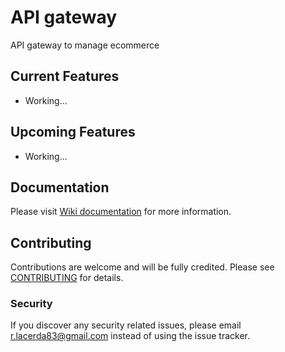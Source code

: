 # API gateway
API gateway to manage ecommerce

## Current Features  
- Working...

## Upcoming Features
- Working...

## Documentation
Please visit [Wiki documentation](https://github.com/rlacerda83/lumen-email-microservice/wiki) for more information.

## Contributing
Contributions are welcome and will be fully credited. Please see [CONTRIBUTING](CONTRIBUTING.md) for details.

### Security
If you discover any security related issues, please email r.lacerda83@gmail.com instead of using the issue tracker.

